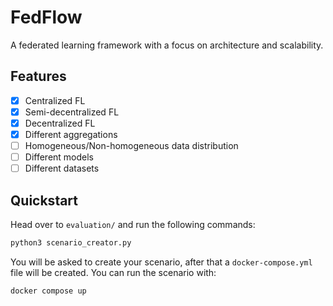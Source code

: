 # FedFlow
A federated learning framework with a focus on architecture and scalability.

## Features
- [x] Centralized FL
- [x] Semi-decentralized FL
- [x] Decentralized FL
- [x] Different aggregations
- [ ] Homogeneous/Non-homogeneous data distribution
- [ ] Different models
- [ ] Different datasets

## Quickstart
Head over to `evaluation/` and run the following commands:
```bash
python3 scenario_creator.py
```
You will be asked to create your scenario, after that a `docker-compose.yml` file will be created. You can run the scenario with:
```bash
docker compose up 
```
